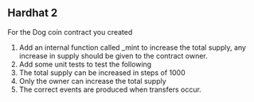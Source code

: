 ## Hardhat 2

For the Dog coin contract you created
1. Add an internal function called _mint to increase the total supply,
any increase in supply should be given to the contract owner.
2. Add some unit tests to test the following
1. The total supply can be increased in steps of 1000
2. Only the owner can increase the total supply
3. The correct events are produced when transfers occur.